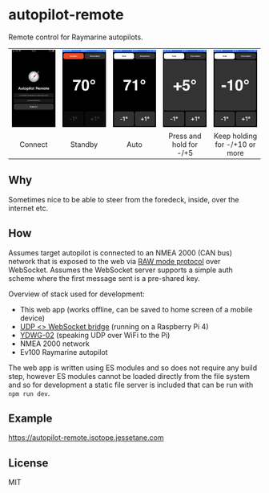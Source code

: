 # autopilot-remote
Remote control for Raymarine autopilots.

<table>
  <tr>
    <td width=20%><img src=/screenshots/1.png></td>
    <td width=20%><img src=/screenshots/2.png></td>
    <td width=20%><img src=/screenshots/3.png></td>
    <td width=20%><img src=/screenshots/4.png></td>
    <td width=20%><img src=/screenshots/5.png></td>
  </tr>
  <tr>
    <td align=center>Connect</td>
    <td align=center>Standby</td>
    <td align=center>Auto</td>
    <td align=center>Press and hold for -/+5</td>
    <td align=center>Keep holding for -/+10 or more</td>
  </tr>
</table>

## Why
Sometimes nice to be able to steer from the foredeck, inside, over the internet etc.

## How
Assumes target autopilot is connected to an NMEA 2000 (CAN bus) network that is exposed to the web via [RAW mode protocol](https://www.yachtd.com/downloads/ydnu02.pdf#page=56) over WebSocket. Assumes the WebSocket server supports a simple auth scheme where the first message sent is a pre-shared key.

Overview of stack used for development:
* This web app (works offline, can be saved to home screen of a mobile device)
* [UDP <> WebSocket bridge](https://github.com/jessetane/udp-ws) (running on a Raspberry Pi 4)
* [YDWG-02](https://www.yachtd.com/products/wifi_gateway.html) (speaking UDP over WiFi to the Pi)
* NMEA 2000 network
* Ev100 Raymarine autopilot

The web app is written using ES modules and so does not require any build step, however ES modules cannot be loaded directly from the file system and so for development a static file server is included that can be run with `npm run dev`.

## Example
https://autopilot-remote.isotope.jessetane.com

## License
MIT
